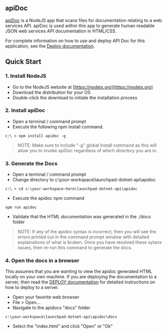 ## apiDoc
[apiDoc](http://apidocjs.com) is a NodeJS app that scans files for documentation relating to a web services API. apiDoc is used within this app to generate human readable JSON web services API documentation in HTML/CSS. 

For complete information on how to use and deploy API Doc for this application, see the [Deploy documentation](../../readme_docs/DEPLOY.md). 

## Quick Start
### 1. Install NodeJS 
* Go to the NodeJS website at [https://nodejs.org](https://nodejs.org) 
* Download the distribution for your OS
* Double-click the download to initiate the installation process

### 2. Install apiDoc
* Open a terminal / command prompt 
* Execute the following npm install command. 
```
c:\ > npm install apidoc -g
```

> NOTE: Make sure to include "-g" global install command as this will allow you to invoke apiDoc regardless of which directory you are in. 

### 3. Generate the Docs
* Open a terminal / command prompt 
* Change directory to c:\your-workspace\launchpad-dotnet-api\apidoc
```
c:\ > cd c:\your-workspace-here\launchpad-dotnet-api\apidoc
```
* Execute the apidoc npm command

```
npm run apidoc
```

* Validate that the HTML documentation was generated in the ./docs folder

> NOTE: If any of the apidoc syntax is incorrect, then you will see the errors printed out in the command prompt window with detailed explainations of what is broken. Once you have resolved these sytanx issues, then re-run this command to generate the docs. 


### 4. Open the docs in a browser
This assumes that you are wanting to view the apidoc generated HTML locally on your own machine. If you are deploying the documentation to a server, then read the [DEPLOY documentation](../../readme_docs/DEPLOY.md) for detailed instructions on how to deploy to a server. 

* Open your favorite web browser
* File > Open...
* Navigate to the apidocs "docs" folder
```
c:\your-workspace\launchpad-dotnet-api\apidoc\docs
```
* Select the "index.html" and click "Open" or "Ok"
